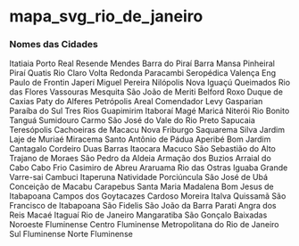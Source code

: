 # mapa_svg_rio_de_janeiro


### Nomes das Cidades

Itatiaia
Porto Real
Resende
Mendes
Barra do Piraí
Barra Mansa
Pinheiral
Piraí
Quatis
Rio Claro
Volta Redonda
Paracambi
Seropédica
Valença
Eng Paulo de Frontin
Japerí
Miguel Pereira
Nilópolis
Nova Iguaçú
Queimados
Rio das Flores
Vassouras
Mesquita
São João de Meriti
Belford Roxo
Duque de Caxias
Paty do Alferes
Petrópolis
Areal
Comendador Levy Gasparian
Paraíba do Sul
Tres Rios
Guapimirim
Itaboraí
Magé
Maricá
Niterói
Rio Bonito
Tanguá
Sumidouro
Carmo
São José do Vale do Rio Preto
Sapucaia
Teresópolis
Cachoeiras de Macacu
Nova Friburgo
Saquarema
Silva Jardim
Laje de Muriaé
Miracema
Santo Antônio de Pádua
Aperibé
Bom Jardim
Cantagalo
Cordeiro
Duas Barras
Itaocara
Macuco
São Sebastião do Alto
Trajano de Moraes
São Pedro da Aldeia
Armação dos Buzios
Arraial do Cabo
Cabo Frio
Casimiro de Abreu
Araruama
Rio das Ostras
Iguaba Grande
Varre-sai
Cambuci
Itaperuna
Natividade
Porciúncula
São José de Ubá
Conceição de Macabu
Carapebus
Santa Maria Madalena
Bom Jesus de Itabapoana
Campos dos Goytacazes
Cardoso Moreira
Italva
Quissamã
São Francisco de Itabapoana
São Fidelis
São João da Barra
Parati
Angra dos Reis
Macaé
Itaguaí
Rio de Janeiro
Mangaratiba
São Gonçalo
Baixadas
Noroeste Fluminense
Centro Fluminense
Metropolitana do Rio de Janeiro
Sul Fluminense
Norte Fluminense

